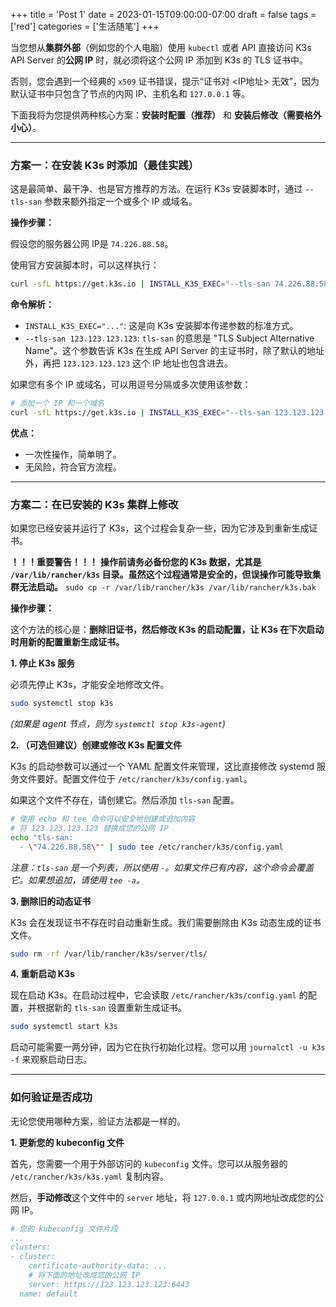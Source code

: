 +++
title = 'Post 1'
date = 2023-01-15T09:00:00-07:00
draft = false
tags = ['red']
categories = ['生活随笔']
+++

当您想从**集群外部**（例如您的个人电脑）使用 `kubectl` 或者 API 直接访问 K3s API Server 的**公网 IP** 时，就必须将这个公网 IP 添加到 K3s 的 TLS 证书中。

否则，您会遇到一个经典的 `x509` 证书错误，提示“证书对 <IP地址> 无效”，因为默认证书中只包含了节点的内网 IP、主机名和 `127.0.0.1` 等。

下面我将为您提供两种核心方案：**安装时配置（推荐）** 和 **安装后修改（需要格外小心）**。

---

### 方案一：在安装 K3s 时添加（最佳实践）

这是最简单、最干净、也是官方推荐的方法。在运行 K3s 安装脚本时，通过 `--tls-san` 参数来额外指定一个或多个 IP 或域名。

**操作步骤：**

假设您的服务器公网 IP是 `74.226.88.58`。

使用官方安装脚本时，可以这样执行：

```bash
curl -sfL https://get.k3s.io | INSTALL_K3S_EXEC="--tls-san 74.226.88.58" sh -s -
```

**命令解析：**

*   `INSTALL_K3S_EXEC="..."`: 这是向 K3s 安装脚本传递参数的标准方式。
*   `--tls-san 123.123.123.123`:  `tls-san` 的意思是 "TLS Subject Alternative Name"。这个参数告诉 K3s 在生成 API Server 的主证书时，除了默认的地址外，再把 `123.123.123.123` 这个 IP 地址也包含进去。

如果您有多个 IP 或域名，可以用逗号分隔或多次使用该参数：

```bash
# 添加一个 IP 和一个域名
curl -sfL https://get.k3s.io | INSTALL_K3S_EXEC="--tls-san 123.123.123.123 --tls-san k3s.yourdomain.com" sh -s -
```

**优点：**
*   一次性操作，简单明了。
*   无风险，符合官方流程。

---

### 方案二：在已安装的 K3s 集群上修改

如果您已经安装并运行了 K3s，这个过程会复杂一些，因为它涉及到重新生成证书。

**！！！重要警告！！！**
**操作前请务必备份您的 K3s 数据，尤其是 `/var/lib/rancher/k3s` 目录。虽然这个过程通常是安全的，但误操作可能导致集群无法启动。**
`sudo cp -r /var/lib/rancher/k3s /var/lib/rancher/k3s.bak`

**操作步骤：**

这个方法的核心是：**删除旧证书，然后修改 K3s 的启动配置，让 K3s 在下次启动时用新的配置重新生成证书。**

**1. 停止 K3s 服务**

必须先停止 K3s，才能安全地修改文件。

```bash
sudo systemctl stop k3s
```
*(如果是 agent 节点，则为 `systemctl stop k3s-agent`)*

**2. （可选但建议）创建或修改 K3s 配置文件**

K3s 的启动参数可以通过一个 YAML 配置文件来管理，这比直接修改 systemd 服务文件要好。配置文件位于 `/etc/rancher/k3s/config.yaml`。

如果这个文件不存在，请创建它。然后添加 `tls-san` 配置。

```bash
# 使用 echo 和 tee 命令可以安全地创建或追加内容
# 将 123.123.123.123 替换成您的公网 IP
echo "tls-san:
  - \"74.226.88.58\"" | sudo tee /etc/rancher/k3s/config.yaml
```
*注意：`tls-san` 是一个列表，所以使用 `-`。如果文件已有内容，这个命令会覆盖它。如果想追加，请使用 `tee -a`。*

**3. 删除旧的动态证书**

K3s 会在发现证书不存在时自动重新生成。我们需要删除由 K3s 动态生成的证书文件。

```bash
sudo rm -rf /var/lib/rancher/k3s/server/tls/
```

**4. 重新启动 K3s**

现在启动 K3s。在启动过程中，它会读取 `/etc/rancher/k3s/config.yaml` 的配置，并根据新的 `tls-san` 设置重新生成证书。

```bash
sudo systemctl start k3s
```

启动可能需要一两分钟，因为它在执行初始化过程。您可以用 `journalctl -u k3s -f` 来观察启动日志。

---

### 如何验证是否成功

无论您使用哪种方案，验证方法都是一样的。

**1. 更新您的 kubeconfig 文件**

首先，您需要一个用于外部访问的 `kubeconfig` 文件。您可以从服务器的 `/etc/rancher/k3s/k3s.yaml` 复制内容。

然后，**手动修改**这个文件中的 `server` 地址，将 `127.0.0.1` 或内网地址改成您的公网 IP。

```yaml
# 您的 kubeconfig 文件片段
...
clusters:
- cluster:
    certificate-authority-data: ...
    # 将下面的地址改成您的公网 IP
    server: https://123.123.123.123:6443
  name: default